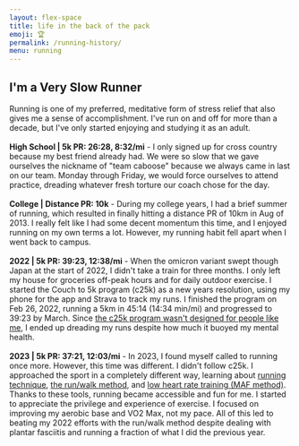 ```yaml
---
layout: flex-space
title: life in the back of the pack
emoji: 🏆
permalink: /running-history/
menu: running
---
```


<h2>I'm a Very Slow Runner</h2>
Running is one of my preferred, meditative form of stress relief that also gives me a sense of accomplishment. I've run on and off for more than a decade, but I've only started enjoying and studying it as an adult.
<br>
<br>
<b>High School | 5k PR: 26:28, 8:32/mi</b> - I only signed up for cross country because my best friend already had. We were so slow that we gave ourselves the nickname of "team caboose" because we always came in last on our team. Monday through Friday, we would force ourselves to attend practice, dreading whatever fresh torture our coach chose for the day.
<br>
<br>
<b>College | Distance PR: 10k</b> - During my college years, I had a brief summer of running, which resulted in finally hitting a distance PR of 10km in Aug of 2013. I really felt like I had some decent momentum this time, and I enjoyed running on my own terms a lot. However, my running habit fell apart when I went back to campus. 
<br>
<br>
<b>2022 | 5k PR: 39:23, 12:38/mi</b> - When the omicron variant swept though Japan at the start of 2022, I didn't take a train for three months. I only left my house for groceries off-peak hours and for daily outdoor exercise. I started the Couch to 5k program (c25k) as a new years resolution, using my phone for the app and Strava to track my runs. I finished the program on Feb 26, 2022, running a 5km in 45:14 (14:34 min/mi) and progressed to 39:23 by March. Since <a target="_blank" href="https://notyouraveragerunner.com/couch-to-5k-program-review/">the c25k program wasn't designed for people like me</a>, I ended up dreading my runs despite how much it buoyed my mental health. 
<br>
<br>
<b>2023 | 5k PR: 37:21, 12:03/mi</b> - In 2023, I found myself called to running once more. However, this time was different. I didn't follow c25k. I approached the sport in a completely different way, learning about <a target="_blank" href="https://www.youtube.com/watch?v=iH-R8OxOEkc">running technique</a>, <a target="_blank" href="https://marathonhandbook.com/run-walk-method/">the run/walk method</a>, and <a target="_blank" href="https://marathonhandbook.com/low-heart-rate-running/">low heart rate training (MAF method)</a>. Thanks to these tools, running became accessible and fun for me. I started to appreciate the privilege and experience of exercise. I focused on improving my aerobic base and VO2 Max, not my pace. All of this led to beating my 2022 efforts with the run/walk method despite dealing with plantar fasciitis and running a fraction of what I did the previous year.
